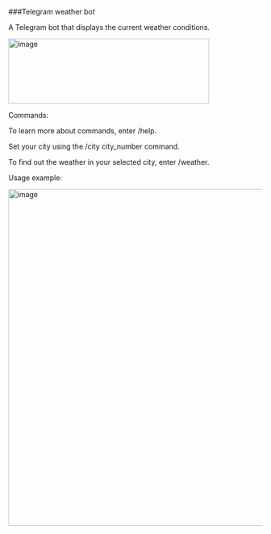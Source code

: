 ###Telegram weather bot

A Telegram bot that displays the current weather conditions.

<img width="398" height="129" alt="image" src="https://github.com/user-attachments/assets/4508fb7b-7015-4d70-8c2d-ab71dc9cfa51" />

Commands:

To learn more about commands, enter /help.

Set your city using the /city city_number command.

To find out the weather in your selected city, enter /weather.

Usage example:

<img width="509" height="667" alt="image" src="https://github.com/user-attachments/assets/ec08ec80-fa29-4c2e-9dcf-6d7cc581fb3b" />
